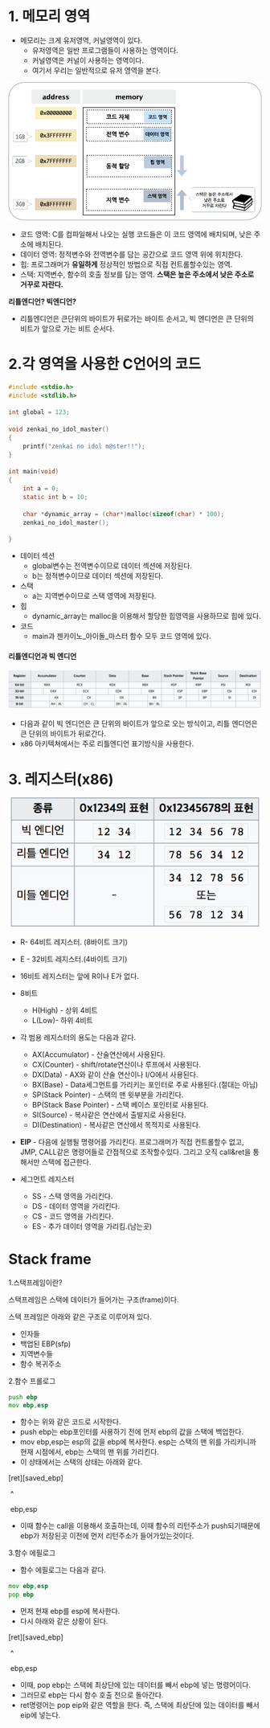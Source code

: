 #  1. 메모리 영역

- 메모리는 크게 유저영역, 커널영역이 있다.
  - 유저영역은 일반 프로그램들이 사용하는 영역이다.
  - 커널영역은 커널이 사용하는 영역이다.
  - 여기서 우리는 일반적으로 유저 영역을 본다.

![gdb-memory-day1-3](https://raw.githubusercontent.com/chin0/Layer7/master/day9/img/gdb-memory-day1-3.png)

- 코드 영역: C를 컴파일해서 나오는 실행 코드들은 이 코드 영역에 배치되며, 낮은 주소에 배치된다.
- 데이터 영역: 정적변수와 전역변수를 담는 공간으로 코드 영역 위에 위치한다.
- 힙: 프로그래머가 **유일하게** 정상적인 방법으로 직접 컨트롤할수있는 영역.
- 스택: 지역변수, 함수의 호출 정보를 담는 영역. **스택은 높은 주소에서 낮은 주소로 거꾸로 자란다.**

**리틀엔디언? 빅엔디언?**

- 리틀엔디언은 큰단위의 바이트가 뒤로가는 바이트 순서고, 빅 엔디언은 큰 단위의 비트가 앞으로 가는 비트 순서다.

# 2.각 영역을 사용한 C언어의 코드

```c
#include <stdio.h>
#include <stdlib.h>

int global = 123;

void zenkai_no_idol_master()
{
    printf("zenkai no idol m@ster!!");
}

int main(void)
{
    int a = 0;
    static int b = 10;

    char *dynamic_array = (char*)malloc(sizeof(char) * 100);
    zenkai_no_idol_master();

}
```

- 데이터 섹션
  - global변수는 전역변수이므로 데이터 섹션에 저장된다.
  - b는 정적변수이므로 데이터 섹션에 저장된다.
- 스택
  - a는 지역변수이므로 스택 영역에 저장된다.
- 힙
  - dynamic_array는 malloc을 이용해서 할당한 힙영역을 사용하므로 힙에 있다.
- 코드
  - main과 젠카이노\_아이돌\_마스터 함수 모두 코드 영역에 있다.

#### 리틀엔디언과 빅 엔디언

![스크린샷 2017-07-18 오후 1.03.10](https://raw.githubusercontent.com/chin0/Layer7/master/day9/img/%EC%8A%A4%ED%81%AC%EB%A6%B0%EC%83%B7%202017-07-18%20%EC%98%A4%ED%9B%84%2012.58.07.png)

- 다음과 같이 빅 엔디언은 큰 단위의 바이트가 앞으로 오는 방식이고, 리틀 엔디언은 큰 단위의 바이트가 뒤로간다. 
- x86 아키텍쳐에서는 주로 리틀엔디언 표기방식을 사용한다.

# 3. 레지스터(x86)

![스크린샷 2017-07-18 오후 12.58.07](https://raw.githubusercontent.com/chin0/Layer7/master/day9/img/%EC%8A%A4%ED%81%AC%EB%A6%B0%EC%83%B7%202017-07-18%20%EC%98%A4%ED%9B%84%201.03.10.png)

- R- 64비트 레지스터. (8바이트 크기)
- E - 32비트 레지스터.(4바이트 크기)
- 16비트 레지스터는 앞에 R이나 E가 없다.
- 8비트 
  - H(High) - 상위 4비트
  - L(Low)- 하위 4비트
- 각 범용 레지스터의 용도는 다음과 같다.
  - AX(Accumulator) - 산술연산에서 사용된다.
  - CX(Counter) - shift/rotate연산이나 루프에서 사용된다.
  - DX(Data) - AX와 같이 산술 연산이나 I/O에서 사용된다.
  - BX(Base) - Data세그먼트를 가리키는 포인터로 주로 사용된다.(절대는 아님)
  - SP(Stack Pointer) - 스택의 맨 윗부분을 가리킨다.
  - BP(Stack Base Pointer) - 스택 베이스 포인터로 사용된다.
  - SI(Source) -  복사같은 연산에서 출발지로 사용된다.
  - DI(Destination) -  복사같은 연산에서 목적지로 사용된다.


- **EIP** - 다음에 실행될 명령어를 가리킨다. 프로그래머가 직접 컨트롤할수 없고, JMP, CALL같은 명령어들로 간접적으로 조작할수있다. 그리고 오직 call&ret을 통해서만 스택에 접근한다. 
- 세그먼트 레지스터
  - SS - 스택 영역을 가리킨다.
  - DS - 데이터 영역을 가리킨다.
  - CS - 코드 영역을 가리킨다.
  - ES - 추가 데이터 영역을 가리킴.(남는곳)


#  Stack frame

1.스택프레임이란?

스택프레임은 스택에 데이터가 들어가는 구조(frame)이다.

스택 프레임은 아래와 같은 구조로 이루어져 있다.

- 인자들
- 백업된 EBP(sfp)
- 지역변수들
- 함수 복귀주소

2.함수 프롤로그

```asm
push ebp
mov ebp,esp
```

- 함수는 위와 같은 코드로 시작한다.
- push ebp는 ebp포인터를 사용하기 전에 먼저 ebp의 값을 스택에 백업한다.
- mov ebp,esp는 esp의 값을 ebp에 복사한다. esp는 스택의 맨 위를 가리키니까 현재 시점에서, ebp는 스택의 맨 위를 가리킨다.
- 이 상태에서는 스택의 상태는 아래와 같다.

\[ret]\[saved_ebp]

​			    ^

​			ebp,esp

- 이때 함수는 call을 이용해서 호출하는데, 이때 함수의 리턴주소가 push되기때문에 ebp가 저장된곳 이전에 먼저 리턴주소가 들어가있는것이다.

3.함수 에필로그

- 함수 에필로그는 다음과 같다.

```asm
mov ebp,esp
pop ebp
```

- 먼저 현재 ebp를 esp에 복사한다.
- 다시 아래와 같은 상황이 된다.

[ret]\[saved_ebp]

​			    ^

​			ebp,esp

- 이때, pop ebp는 스택에 최상단에 있는 데이터를 빼서 ebp에 넣는 명령어이다.
- 그러므로 ebp는 다시 함수 호출 전으로 돌아간다.
- ret명령어는 pop eip와 같은 역할을 한다. 즉, 스택에 최상단에 있는 데이터를 빼서 eip에 넣는다.



